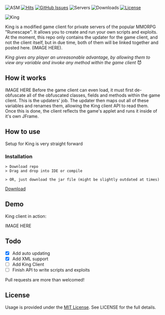 ![ASM](https://img.shields.io/badge/Java-ASM-yellow.svg?style=flat-square)
[![Hits](http://hits.dwyl.io/JBerben/King.svg)](http://hits.dwyl.io/JBerben/King)
[![GitHub Issues](https://img.shields.io/github/issues/JBerben/King.svg?style=flat-square)](https://github.com/JBerben/King/issues)
![Servers](https://img.shields.io/badge/Servers-Runelocus-blue.svg?style=flat-square)
![Downloads](https://img.shields.io/npm/dt/King.svg?style=flat-square)
[![License](https://img.shields.io/badge/license-MIT-red.svg?style=flat-square)](https://opensource.org/licenses/MIT)

![King](https://dl.dropboxusercontent.com/s/yn0rl4kbv06vwjf/KING%20%281%29.png?dl=0)


King is a modified game client for private servers of the popular MMORPG "Runescape". It allows you to create and run your own scripts and exploits. At the moment, this repo only contains the updater for the game client, and not the client itself, but in due time, both of them will be linked together and posted here. (IMAGE HERE). 

_King gives any player an unreasonable advantage, by allowing them to view any variable and invoke any method within the game client_ :smiling_imp:

## How it works
IMAGE HERE
Before the game client can even load, it must first de-obfuscate all of the obfuscated classes, fields and methods within the game client. This is the updaters' job. The updater then maps out all of these variables and renames them, allowing the King client API to read them. Once this is done, the client reflects the game's applet and runs it inside of it's own JFrame.

## How to use

Setup for King is very straight forward

### Installation

```Installation:
> Download repo
> Drag and drop into IDE or compile

> OR, just download the jar file (might be slightly outdated at times)
```      
<!-- Place this tag where you want the button to render. -->
<a class="github-button" href="https://github.com/JBerben/King/raw/master/bin/King_Version_b001.jar" data-icon="octicon-cloud-download" data-size="large" aria-label="Download JBerben/King on GitHub">Download</a>

## Demo

King client in action:

IMAGE HERE

## Todo
- [X] Add auto updating
- [X] Add XML support
- [ ] Add King Client
- [ ] Finish API to write scripts and exploits 

Pull requests are more than welcomed!

## License
Usage is provided under the [MIT License](http://http//opensource.org/licenses/mit-license.php). See LICENSE for the full details.
